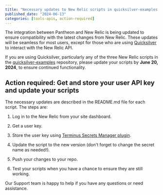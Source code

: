 ```yaml
---
title: "Necessary updates to New Relic scripts in quicksilver-examples repository"
published_date: "2024-06-13"
categories: [tools-apis, action-required]
---
```


The integration between Pantheon and New Relic is being updated to ensure compatibility with the latest changes from New Relic. These updates will be seamless for most users, except for those who are using [Quicksilver](https://docs.pantheon.io/guides/quicksilver) to interact with the New Relic API.

If you are using Quicksilver, particularly any of the three New Relic scripts in the [quicksilver-examples](https://github.com/pantheon-systems/quicksilver-examples) repository, please update your scripts by **June 20, 2024**, to ensure continued functionality.

## Action required: Get and store your user API key and update your scripts

The necessary updates are described in the README.md file for each script. The steps are:

1) Log in to the New Relic from your site dashboard.

2) Get a user key.

3) Store the user key using [Terminus Secrets Manager plugin](https://github.com/pantheon-systems/terminus-secrets-manager-plugin).

4) Update the script to the new version (don't forget to change the secret name as needed!).

5) Push your changes to your repo.

6) Test your scripts when you have a chance to ensure they are still working.

Our Support team is happy to help if you have any questions or need assistance.
